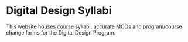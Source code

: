 # Digital Design Syllabi

This website houses course syllabi, accurate MCOs and program/course change forms for the Digital Design Program.